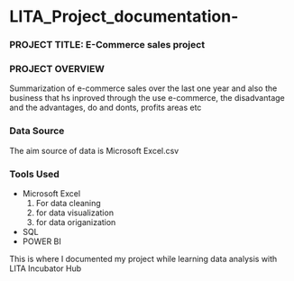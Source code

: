 # LITA_Project_documentation-
### PROJECT TITLE: E-Commerce sales project 
### PROJECT OVERVIEW 
Summarization of e-commerce sales over the last one year and also the business that hs inproved through the use e-commerce, the disadvantage and the advantages, do and donts, profits areas etc 
### Data Source 
The aim source of data is Microsoft Excel.csv

### Tools Used 
- Microsoft Excel
  1. For data cleaning
  2. for data visualization
  3. for data origanization
- SQL 
- POWER BI

This is where I documented my project while learning data analysis with LITA Incubator Hub
